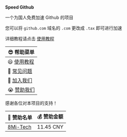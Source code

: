 **Speed Github**

一个为国人免费加速 Github 的项目

您可以将 `github.com` 域名的 `.com` 更改成 `.tax` 即可进行加速

详细教程请点击 [使用教程](./docs/usage.md)

😎 帮助菜单 |
-- |
😃 [使用教程](./docs/usage.md) |
🤔 [常见问题](./docs/faq.md) |
🤗 [加入我们](./docs/join.md) |
😭 [赞助我们](./docs/sponsor.md) |

感谢各位对本项目的支持！

🤩 赞助名单 | 💰 赞助金额
-- | --
[8Mi-Tech](https://github.tax/8Mi-Tech) | 11.45 CNY

